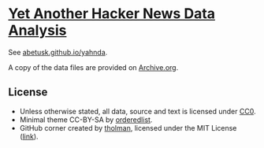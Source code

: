 [Yet Another Hacker News Data Analysis](https://abetusk.github.io/yahnda)
===

See [abetusk.github.io/yahnda](https://abetusk.github.io/yahnda).

A copy of the data files are provided on [Archive.org](https://archive.org/details/HackerNews-Data-2020-06-28).

License
---

* Unless otherwise stated, all data, source and text is licensed under [CC0](https://creativecommons.org/share-your-work/public-domain/cc0/).
* Minimal theme CC-BY-SA by [orderedlist](https://github.com/orderedlist).
* GitHub corner created by [tholman](https://github.com/tholman/github-corners), licensed under the MIT License ([link](https://github.com/tholman/github-corners/blob/master/license.md)).

